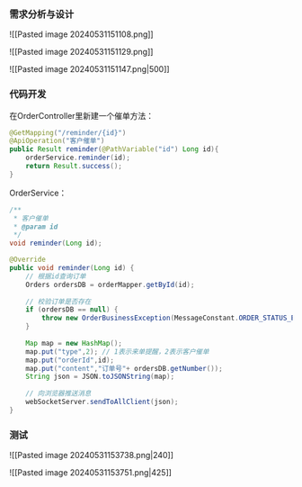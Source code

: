 ### 需求分析与设计

![[Pasted image 20240531151108.png]]

![[Pasted image 20240531151129.png]]

![[Pasted image 20240531151147.png|500]]

### 代码开发

在OrderController里新建一个催单方法：

```java
@GetMapping("/reminder/{id}")  
@ApiOperation("客户催单")  
public Result reminder(@PathVariable("id") Long id){  
    orderService.reminder(id);  
    return Result.success();  
}
```

OrderService：

```java
/**  
 * 客户催单  
 * @param id  
 */  
void reminder(Long id);
```

```java
@Override  
public void reminder(Long id) {  
    // 根据id查询订单  
    Orders ordersDB = orderMapper.getById(id);  
  
    // 校验订单是否存在  
    if (ordersDB == null) {  
        throw new OrderBusinessException(MessageConstant.ORDER_STATUS_ERROR);  
    }  
  
    Map map = new HashMap();  
    map.put("type",2); // 1表示来单提醒，2表示客户催单  
    map.put("orderId",id);  
    map.put("content","订单号"+ ordersDB.getNumber());  
    String json = JSON.toJSONString(map);  
  
    // 向浏览器推送消息  
    webSocketServer.sendToAllClient(json);  
}
```

### 测试

![[Pasted image 20240531153738.png|240]]

![[Pasted image 20240531153751.png|425]]